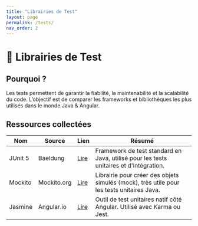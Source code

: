 ```yaml
---
title: "Librairies de Test"
layout: page
permalink: /tests/
nav_order: 2
---
```


# <span>🔬</span> Librairies de Test

## Pourquoi ?

Les tests permettent de garantir la fiabilité, la maintenabilité et la scalabilité du code. L’objectif est de comparer les frameworks et bibliothèques les plus utilisés dans le monde Java & Angular.

## Ressources collectées

| Nom | Source | Lien | Résumé |
|-----|--------|------|--------|
| JUnit 5 | Baeldung | [Lire](https://www.baeldung.com/junit-5) | Framework de test standard en Java, utilisé pour les tests unitaires et d'intégration. |
| Mockito | Mockito.org | [Lire](https://site.mockito.org/) | Librairie pour créer des objets simulés (mock), très utile pour les tests unitaires Java. |
| Jasmine | Angular.io | [Lire](https://angular.io/guide/testing) | Outil de test unitaires natif côté Angular. Utilisé avec Karma ou Jest. |
